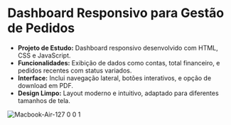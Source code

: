 # Dashboard Responsivo para Gestão de Pedidos

- **Projeto de Estudo:** Dashboard responsivo desenvolvido com HTML, CSS e JavaScript.
- **Funcionalidades:** Exibição de dados como contas, total financeiro, e pedidos recentes com status variados.
- **Interface:** Inclui navegação lateral, botões interativos, e opção de download em PDF.
- **Design Limpo:** Layout moderno e intuitivo, adaptado para diferentes tamanhos de tela.

![Macbook-Air-127 0 0 1](https://github.com/AndreOn04/Dashboard/assets/128987696/97bfe0bd-4505-4e80-9f4b-957853cba286)
